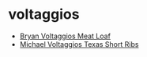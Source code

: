 # voltaggios

 * [Bryan Voltaggios Meat Loaf](../../index/b/bryan-voltaggios-meat-loaf.json)
 * [Michael Voltaggios Texas Short Ribs](../../index/m/michael-voltaggios-texas-short-ribs.json)
